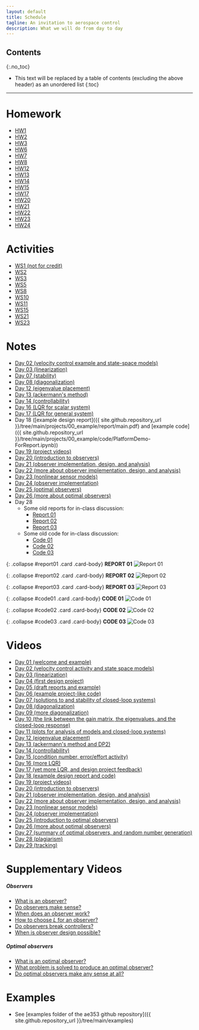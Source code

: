 ```yaml
---
layout: default
title: Schedule
tagline: An invitation to aerospace control
description: What we will do from day to day
---
```


## Contents
{:.no_toc}

* This text will be replaced by a table of contents (excluding the above header) as an unordered list
{:toc}

---

# Homework

* [HW1](https://www.prairielearn.org/pl/course_instance/129078/assessment/2316731)
* [HW2](https://www.prairielearn.org/pl/course_instance/129078/assessment/2316751)
* [HW3](https://www.prairielearn.org/pl/course_instance/129078/assessment/2316827)
* [HW6](https://www.prairielearn.org/pl/course_instance/129078/assessment/2317020)
* [HW7](https://www.prairielearn.org/pl/course_instance/129078/assessment/2317073)
* [HW8](https://www.prairielearn.org/pl/course_instance/129078/assessment/2317106)
* [HW12](https://www.prairielearn.org/pl/course_instance/129078/assessment/2317506)
* [HW13](https://www.prairielearn.org/pl/course_instance/129078/assessment/2317548)
* [HW14](https://www.prairielearn.org/pl/course_instance/129078/assessment/2317606)
* [HW15](https://www.prairielearn.org/pl/course_instance/129078/assessment/2317630)
* [HW17](https://www.prairielearn.org/pl/course_instance/129078/assessment/2317709)
* [HW20](https://www.prairielearn.org/pl/course_instance/129078/assessment/2317860)
* [HW21](https://www.prairielearn.org/pl/course_instance/129078/assessment/2317891)
* [HW22](https://www.prairielearn.org/pl/course_instance/129078/assessment/2318052)
* [HW23](https://www.prairielearn.org/pl/course_instance/129078/assessment/2318085)
* [HW24](https://www.prairielearn.org/pl/course_instance/129078/assessment/2318114)

# Activities

* [WS1 (not for credit)](https://www.prairielearn.org/pl/course_instance/129078/assessment/2316729)
* [WS2](https://www.prairielearn.org/pl/course_instance/129078/assessment/2316748)
* [WS3](https://www.prairielearn.org/pl/course_instance/129078/assessment/2316828)
* [WS5](https://www.prairielearn.org/pl/course_instance/129078/assessment/2316967)
* [WS8](https://www.prairielearn.org/pl/course_instance/129078/assessment/2317107)
* [WS10](https://www.prairielearn.org/pl/course_instance/129078/assessment/2317236)
* [WS11](https://www.prairielearn.org/pl/course_instance/129078/assessment/2317296)
* [WS15](https://www.prairielearn.org/pl/course_instance/129078/assessment/2317632)
* [WS21](https://www.prairielearn.org/pl/course_instance/129078/assessment/2317861)
* [WS23](https://www.prairielearn.org/pl/course_instance/129078/assessment/2318057)

# Notes

* [Day 02 (velocity control example and state-space models)](notes/Day02-StateSpace.pdf)
* [Day 03 (linearization)](notes/Day03-Linearization.pdf)
* [Day 07 (stability)](notes/Day07-Stability.pdf)
* [Day 08 (diagonalization)](notes/Day08-Diagonalization.pdf)
* [Day 12 (eigenvalue placement)](notes/Day12-EigenvaluePlacement.pdf)
* [Day 13 (ackermann's method)](notes/Day13-AckermannsMethod.pdf)
* [Day 14 (controllability)](notes/Day14-Controllability.pdf)
* [Day 16 (LQR for scalar system)](notes/Day16-LQR-Scalar.pdf)
* [Day 17 (LQR for general system)](notes/Day17-LQR-General.pdf)
* Day 18 ([example design report]({{ site.github.repository_url }}/tree/main/projects/00_example/report/main.pdf) and [example code]({{ site.github.repository_url }}/tree/main/projects/00_example/code/PlatformDemo-ForReport.ipynb))
* [Day 19 (project videos)](https://docs.google.com/document/d/1XggcJWQ1uRCqQvlQwUoprhI2KRj-ux5pGxMiAPtYdEU/edit?usp=sharing)
* [Day 20 (introduction to observers)](notes/Day20-Observers.pdf)
* [Day 21 (observer implementation, design, and analysis)](notes/Day21-MoreObservers.pdf)
* [Day 22 (more about observer implementation, design, and analysis)](notes/Day22-EvenMoreObservers.pdf)
* [Day 23 (nonlinear sensor models)](notes/Day23-NonlinearSensorModels.pdf)
* [Day 24 (observer implementation)](notes/Day24-ObserverImplementation.pdf)
* [Day 25 (optimal observers)](notes/Day25-OptimalObservers.pdf)
* [Day 26 (more about optimal observers)](notes/Day26-MoreOptimalObservers.pdf)
* Day 28
    * Some old reports for in-class discussion:
        - <a role="button" data-bs-toggle="collapse" href="#report01" aria-expanded="false" aria-controls="report01">Report 01</a>
        - <a role="button" data-bs-toggle="collapse" href="#report02" aria-expanded="false" aria-controls="report02">Report 02</a>
        - <a role="button" data-bs-toggle="collapse" href="#report03" aria-expanded="false" aria-controls="report03">Report 03</a>
    * Some old code for in-class discussion:
        - <a role="button" data-bs-toggle="collapse" href="#code01" aria-expanded="false" aria-controls="code01">Code 01</a>
        - <a role="button" data-bs-toggle="collapse" href="#code02" aria-expanded="false" aria-controls="code02">Code 02</a>
        - <a role="button" data-bs-toggle="collapse" href="#code03" aria-expanded="false" aria-controls="code03">Code 03</a>

{: .collapse #report01 .card .card-body}
**REPORT 01**
![Report 01](images/report01.png)

{: .collapse #report02 .card .card-body}
**REPORT 02**
![Report 02](images/report02.png)

{: .collapse #report03 .card .card-body}
**REPORT 03**
![Report 03](images/report03.png)

{: .collapse #code01 .card .card-body}
**CODE 01**
![Code 01](images/code01.png)

{: .collapse #code02 .card .card-body}
**CODE 02**
![Code 02](images/code02.png)

{: .collapse #code03 .card .card-body}
**CODE 03**
![Code 03](images/code03.png)

# Videos

* [Day 01 (welcome and example)](https://mediaspace.illinois.edu/media/t/1_ik3qndbb/243767652)
* [Day 02 (velocity control activity and state space models)](https://mediaspace.illinois.edu/media/t/1_x72u7o60/243767652)
* [Day 03 (linearization)](https://mediaspace.illinois.edu/media/t/1_p1vp1ha2/243767652)
* [Day 04 (first design project)](https://mediaspace.illinois.edu/media/t/1_hcj6h99p/243767652)
* [Day 05 (draft reports and example)](https://mediaspace.illinois.edu/media/t/1_i72xge6f/243767652)
* [Day 06 (example project-like code)](https://mediaspace.illinois.edu/media/t/1_vj19myeq/243767652)
* [Day 07 (solutions to and stability of closed-loop systems)](https://mediaspace.illinois.edu/media/t/1_bacl868j/243767652)
* [Day 08 (diagonalization)](https://mediaspace.illinois.edu/media/t/1_q4cbmprq/243767652)
* [Day 09 (more diagonalization)](https://mediaspace.illinois.edu/media/t/1_xyf3p21x/243767652)
* [Day 10 (the link between the gain matrix, the eigenvalues, and the closed-loop response)](https://mediaspace.illinois.edu/media/t/1_vywmz0x6/243767652)
* [Day 11 (plots for analysis of models and closed-loop systems)](https://mediaspace.illinois.edu/media/t/1_61esk1zn/243767652)
* [Day 12 (eigenvalue placement)](https://mediaspace.illinois.edu/media/t/1_026wll6d/243767652)
* [Day 13 (ackermann's method and DP2)](https://mediaspace.illinois.edu/media/t/1_4f9icom6/243767652)
* [Day 14 (controllability)](https://mediaspace.illinois.edu/media/t/1_t206zxiv/243767652)
* [Day 15 (condition number, error/effort activity)](https://mediaspace.illinois.edu/media/t/1_svo8okjr/243767652)
* [Day 16 (more LQR)](https://mediaspace.illinois.edu/media/t/1_8yro7wse/243767652)
* [Day 17 (yet more LQR, and design project feedback)](https://mediaspace.illinois.edu/media/t/1_8q6hzas5/243767652)
* [Day 18 (example design report and code)](https://mediaspace.illinois.edu/media/t/1_77zvw83g/243767652)
* [Day 19 (project videos)](https://mediaspace.illinois.edu/media/t/1_v870t5lp/243767652)
* [Day 20 (introduction to observers)](https://mediaspace.illinois.edu/media/t/1_yc8yxfnv/243767652)
* [Day 21 (observer implementation, design, and analysis)](https://mediaspace.illinois.edu/media/t/1_ycmlgk8m/243767652)
* [Day 22 (more about observer implementation, design, and analysis)](https://mediaspace.illinois.edu/media/t/1_zznp17o8/243767652)
* [Day 23 (nonlinear sensor models)](https://mediaspace.illinois.edu/media/t/1_hu9beo6t/243767652)
* [Day 24 (observer implementation)](https://mediaspace.illinois.edu/media/t/1_u8f9jr7i/243767652)
* [Day 25 (introduction to optimal observers)](https://mediaspace.illinois.edu/media/t/1_n9274dis/243767652)
* [Day 26 (more about optimal observers)](https://mediaspace.illinois.edu/media/t/1_y87beelw/243767652)
* [Day 27 (summary of optimal observers, and random number generation)](https://mediaspace.illinois.edu/media/t/1_15bjvo5o/243767652)
* [Day 28 (plagiarism)](https://mediaspace.illinois.edu/media/t/1_f7i0pcwr/243767652)
* [Day 29 (tracking)](https://mediaspace.illinois.edu/media/t/1_0n41gmav/243767652)

# Supplementary Videos

##### Observers

* [What is an observer?](https://mediaspace.illinois.edu/media/t/1_bwsv03zv/243767652)
* [Do observers make sense?](https://mediaspace.illinois.edu/media/t/1_xf9cytda/243767652)
* [When does an observer work?](https://mediaspace.illinois.edu/media/t/1_ma7mf2v3/243767652)
* [How to choose $L$ for an observer?](https://mediaspace.illinois.edu/media/t/1_6kd1vo4k/243767652)
* [Do observers break controllers?](https://mediaspace.illinois.edu/media/t/1_93pesfka/243767652)
* [When is observer design possible?](https://mediaspace.illinois.edu/media/t/1_rxgahknr/243767652)

##### Optimal observers

* [What is an optimal observer?](https://mediaspace.illinois.edu/media/t/1_m5ku4a2i/243767652)
* [What problem is solved to produce an optimal observer?](https://mediaspace.illinois.edu/media/t/1_cvfqo0i0/243767652)
* [Do optimal observers make any sense at all?](https://mediaspace.illinois.edu/media/t/1_axx6h2yg/243767652)

# Examples

* See [examples folder of the ae353 github repository]({{ site.github.repository_url }}/tree/main/examples)
